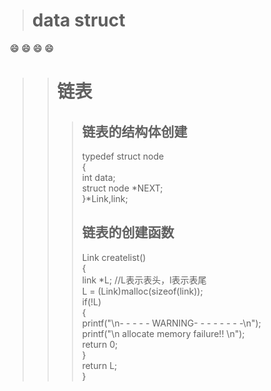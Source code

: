 > # **data struct**
  :smile: :smile: :smile: :smile:
>>  # **链表**
>>> ## 链表的结构体创建
>>>typedef struct node<br>
>>> {<br>
>>>	int data;<br>
>>> 	struct node *NEXT;<br>
>>> }*Link,link;<br>
>>> ## 链表的创建函数
>>> Link createlist()<br>
>>> {<br>
>>> 	 link *L;                  //L表示表头，l表示表尾 <br>
>>> 	 L = (Link)malloc(sizeof(link));<br>
>>>	  if(!L)<br>
>>>	  {<br>
>>>	  printf("\n- - - - - WARNING- - - - - - - -\n");<br>
>>>	  printf("\n allocate memory failure!!   \n");<br>
>>>	  return 0;<br>
>>>	  }<br>
>>>   	return L;<br>
>>> }<br>
